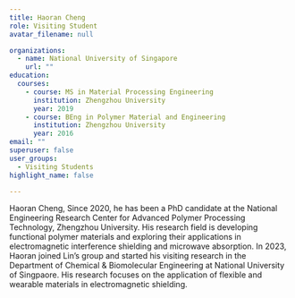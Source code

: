 ```yaml
---
title: Haoran Cheng
role: Visiting Student
avatar_filename: null

organizations:
  - name: National University of Singapore
    url: ""
education:
  courses:
    - course: MS in Material Processing Engineering
      institution: Zhengzhou University
      year: 2019
    - course: BEng in Polymer Material and Engineering
      institution: Zhengzhou University
      year: 2016
email: ""      
superuser: false
user_groups:
  - Visiting Students
highlight_name: false

---
```

Haoran Cheng, Since 2020, he has been a PhD candidate  at the National Engineering Research Center for Advanced Polymer Processing Technology, Zhengzhou University.  His research field is developing functional polymer materials and exploring their applications in electromagnetic interference shielding and microwave absorption. In 2023, Haoran joined Lin’s group and started his visiting research in the Department of Chemical & Biomolecular Engineering at National University of Singpaore. His research focuses on the application of flexible and wearable materials in electromagnetic shielding.

